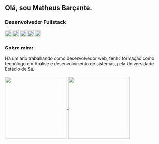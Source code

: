 ## Olá, sou Matheus Barçante.
<h3>Desenvolvedor Fullstack</h3>
<div>
<img height=20 src="https://cdn.jsdelivr.net/gh/devicons/devicon@latest/icons/nodejs/nodejs-original-wordmark.svg" />
<img height=20 src="https://cdn.jsdelivr.net/gh/devicons/devicon@latest/icons/react/react-original-wordmark.svg" />
<img height=20 src="https://cdn.jsdelivr.net/gh/devicons/devicon@latest/icons/nextjs/nextjs-original.svg" />
<img height=20 src="https://cdn.jsdelivr.net/gh/devicons/devicon@latest/icons/mysql/mysql-original-wordmark.svg" />
<img height=20 src="https://cdn.jsdelivr.net/gh/devicons/devicon@latest/icons/mongodb/mongodb-original-wordmark.svg" /:          
</div>  
<br/>
<h3> Sobre mim: </h3>
Há um ano trabalhando como desenvolvedor web, tenho formação como tecnólogo em Análise e desenvolvimento de sistemas, pela Universidade Estácio de Sá.

<br/>
<br/>
<a href="https://github.com/mbarcante/github-readme-stats">
  <img height=200 align="center" src="https://github-readme-stats.vercel.app/api?username=mbarcante&show_icons=true&theme=dracula" />
</a>
<a href="https://github.com/mbarcante/convoychat">
  <img height=200 align="center" src="https://github-readme-stats.vercel.app/api/top-langs/?username=mbarcante&layout=donut&theme=dracula" />
</a>

